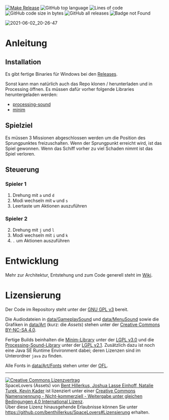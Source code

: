 [![Make Release](https://github.com/benthillerkus/SpaceLovers/actions/workflows/make-release.yml/badge.svg)](https://github.com/benthillerkus/SpaceLovers/actions/workflows/make-release.yml)
![GitHub top language](https://img.shields.io/github/languages/top/benthillerkus/SpaceLovers?logo=java)
![Lines of code](https://img.shields.io/tokei/lines/github/benthillerkus/SpaceLovers?color=orange)
![GitHub code size in bytes](https://img.shields.io/github/languages/code-size/benthillerkus/SpaceLovers?color=purple)
![GitHub all releases](https://img.shields.io/github/downloads/benthillerkus/SpaceLovers/total)
![Badge not Found](https://img.shields.io/badge/404-badge%20not%20found-red)

![2021-06-02_20-26-47](https://user-images.githubusercontent.com/29630575/120533642-3dfd4b00-c3e1-11eb-9a35-3afd604c1a94.gif)

# Anleitung

## Installation

Es gibt fertige Binaries für Windows bei den [Releases](https://github.com/benthillerkus/SpaceLovers/releases).

Sonst kann man natürlich auch das Repo klonen / herunterladen und in Processing öffnen.
Es müssen dafür vorher folgende Libraries heruntergeladen werden:
- [processing-sound](https://github.com/processing/processing-sound)
- [minim](https://github.com/ddf/minim)

## Spielziel
Es müssen 3 Missionen abgeschlossen werden um die Position des Sprungpunktes freizuschalten. Wenn der Sprungpunkt erreicht wird, ist das Spiel gewonnen.
Wenn das Schiff vorher zu viel Schaden nimmt ist das Spiel verloren.

## Steuerung

### Spieler 1
1. Drehung mit `a` und `d`
2. Modi wechseln mit `w` und `s`
3. Leertaste um Aktionen auszuführen

### Spieler 2
2. Drehung mit `j` und `l`
3. Modi wechseln mit `i` und `k`
4. `.` um Aktionen auszuführen

# Entwicklung

Mehr zur Architektur, Entstehung und zum Code generell steht im [Wiki](https://github.com/benthillerkus/SpaceLovers/wiki).

# Lizensierung
Der Code im Repository steht unter der [GNU GPL v3](https://www.gnu.org/licenses/gpl-3.0.en.html) bereit.

Die Audiodateien in [data/GameplaySound](data/Art/GameplaySound) und [data/MenuSound](data/GameplaySound) sowie die Grafiken in [data/Art](data/Art) (kurz: die _Assets_) stehen unter der [Creative Commons BY-NC-SA 4.0](https://creativecommons.org/licenses/by-nc/4.0/).

Fertige Builds beinhalten die [Minim-Library](https://github.com/ddf/minim) unter der [LGPL v3.0](https://www.gnu.org/licenses/lgpl-3.0.en.html) und die [Processing-Sound-Library](https://github.com/processing/processing-sound) unter der [LGPL v2.1](https://www.gnu.org/licenses/lgpl-3.0.en.html). Zusätzlich dazu ist noch eine Java SE Runtime Environment dabei; deren Lizenzen sind im Unterordner `java` zu finden.

Alle Fonts in [data/Art/Fonts](data/Fonts) stehen unter der [OFL](https://scripts.sil.org/cms/scripts/page.php?site_id=nrsi&id=OFL).

----

<a rel="license" href="http://creativecommons.org/licenses/by-nc-sa/4.0/"><img alt="Creative Commons Lizenzvertrag" style="border-width:0" src="https://i.creativecommons.org/l/by-nc-sa/4.0/80x15.png" /></a><br /><span xmlns:dct="http://purl.org/dc/terms/" property="dct:title">SpaceLovers (Assets)</span> von <a xmlns:cc="http://creativecommons.org/ns#" href="https://www.github.com/benthillerkus/SpaceLovers" property="cc:attributionName" rel="cc:attributionURL">Bent Hillerkus, Joshua Lasse Einhoff, Natalie Turek, Kevin Kader</a> ist lizenziert unter einer <a rel="license" href="http://creativecommons.org/licenses/by-nc-sa/4.0/">Creative Commons Namensnennung - Nicht-kommerziell - Weitergabe unter gleichen Bedingungen 4.0 International Lizenz</a>.<br />Über diese Lizenz hinausgehende Erlaubnisse können Sie unter <a xmlns:cc="http://creativecommons.org/ns#" href="https://github.com/benthillerkus/SpaceLovers#Lizensierung" rel="cc:morePermissions">https://github.com/benthillerkus/SpaceLovers#Lizensierung</a> erhalten.
